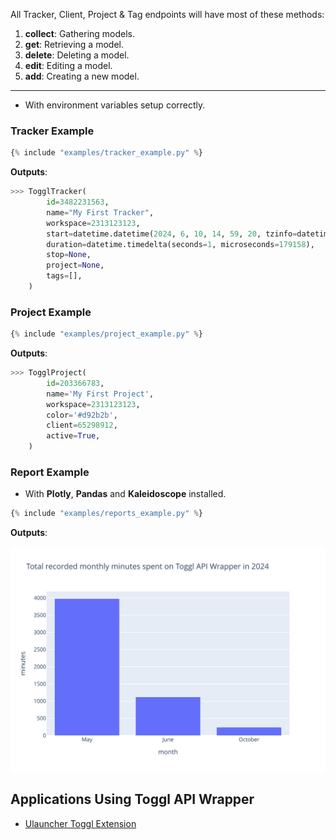 All Tracker, Client, Project & Tag endpoints will have most of these methods:

1. **collect**: Gathering models.
2. **get**: Retrieving a model.
3. **delete**: Deleting a model.
4. **edit**: Editing a model.
5. **add**: Creating a new model.

---

- With environment variables setup correctly.

### Tracker Example

```python
{% include "examples/tracker_example.py" %}
```

**Outputs**:

```python
>>> TogglTracker(
        id=3482231563,
        name="My First Tracker",
        workspace=2313123123,
        start=datetime.datetime(2024, 6, 10, 14, 59, 20, tzinfo=datetime.timezone.utc),
        duration=datetime.timedelta(seconds=1, microseconds=179158),
        stop=None,
        project=None,
        tags=[],
    )
```

### Project Example

```python
{% include "examples/project_example.py" %}
```

**Outputs**:

```python
>>> TogglProject(
        id=203366783,
        name='My First Project',
        workspace=2313123123,
        color='#d92b2b',
        client=65298912,
        active=True,
    )
```

### Report Example

- With **Plotly**, **Pandas** and **Kaleidoscope** installed.

```python
{% include "examples/reports_example.py" %}
```

**Outputs**:

![Total recorded monthly minutes spent on Toggl API Wrapper in 2024](../static/images/total-minutes-may-to-october-2024.svg)

## Applications Using Toggl API Wrapper

- [Ulauncher Toggl Extension](https://github.com/ddkasa/ulauncher-toggl-extension)

